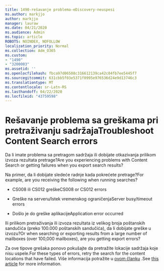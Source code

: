 ```yaml
---
title: 1490-rešavanje problema-eDiscovery-neuspesi
ms.author: markjjo
author: markjjo
manager: lauraw
ms.date: 04/21/2020
ms.audience: Admin
ms.topic: article
ROBOTS: NOINDEX, NOFOLLOW
localization_priority: Normal
ms.collection: Adm_O365
ms.custom:
- "1490"
- "3200003"
ms.assetid: ''
ms.openlocfilehash: fbca97d06508c316612139ca42c04fb7ee5445f7
ms.sourcegitcommit: 631cbb5f03e5371f0995e976536d24e9d13746c3
ms.translationtype: MT
ms.contentlocale: sr-Latn-RS
ms.lasthandoff: 04/22/2020
ms.locfileid: "43759598"
---
```

# <a name="troubleshoot-content-search-errors"></a><span data-ttu-id="f1a6e-102">Rešavanje problema sa greškama pri pretraživanju sadržaja</span><span class="sxs-lookup"><span data-stu-id="f1a6e-102">Troubleshoot Content Search errors</span></span>

<span data-ttu-id="f1a6e-103">Da li imate problema sa pretragom sadržaja ili dobijate otkazivanja prilikom izvoza rezultata pretrage?</span><span class="sxs-lookup"><span data-stu-id="f1a6e-103">Are you experiencing problems with Content Search or getting failures when you export search results?</span></span>

<span data-ttu-id="f1a6e-104">Na primer, da li dobijate sledeće radnje kada pokrećete pretrage?</span><span class="sxs-lookup"><span data-stu-id="f1a6e-104">For example, are you receiving the following when running searches?</span></span>

- <span data-ttu-id="f1a6e-105">CS008 ili CS012 greške</span><span class="sxs-lookup"><span data-stu-id="f1a6e-105">CS008 or CS012 errors</span></span>

- <span data-ttu-id="f1a6e-106">Greške na serveru/Istek vremenskog ograničenja</span><span class="sxs-lookup"><span data-stu-id="f1a6e-106">Server busy/timeout errors</span></span>

- <span data-ttu-id="f1a6e-107">Došlo je do greške aplikacije</span><span class="sxs-lookup"><span data-stu-id="f1a6e-107">Application error occurred</span></span>

<span data-ttu-id="f1a6e-108">Ili prilikom pretraživanja ili izvoza rezultata iz velikog broja poštanskih sandučića (preko 100.000 poštanskih sandučića), da li dobijate greške u izvozu?</span><span class="sxs-lookup"><span data-stu-id="f1a6e-108">Or when searching or exporting results from a large number of mailboxes (over 100,000 mailboxes), are you getting export errors?</span></span>

<span data-ttu-id="f1a6e-109">Za ove tipove grešaka ponovo pokušajte da pretražite lokacije sadržaja koje nisu uspele.</span><span class="sxs-lookup"><span data-stu-id="f1a6e-109">For these types of errors, retry the search for the content locations that have failed.</span></span> <span data-ttu-id="f1a6e-110">Više informacija potražite u [ovom članku](https://docs.microsoft.com/office365/securitycompliance/retry-failed-content-search) .</span><span class="sxs-lookup"><span data-stu-id="f1a6e-110">See  [this article](https://docs.microsoft.com/office365/securitycompliance/retry-failed-content-search) for more information.</span></span>
